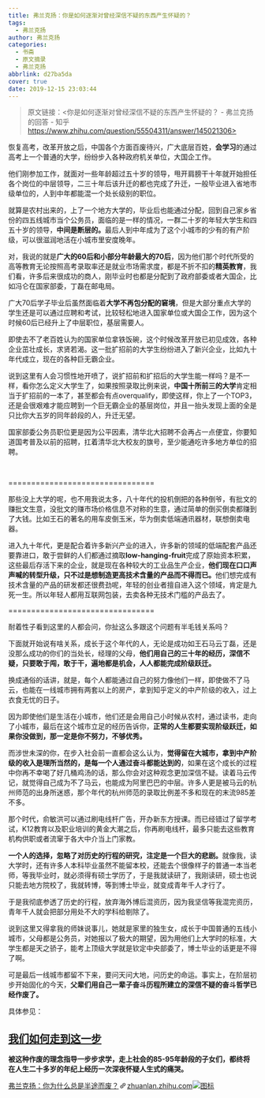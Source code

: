 ```yaml
---
title: 弗兰克扬：你是如何逐渐对曾经深信不疑的东西产生怀疑的？
tags:
  - 弗兰克扬
author: 弗兰克扬
categories:
  - 书斋
  - 原文摘录
  - 弗兰克扬
abbrlink: d27ba5da
cover: true
date: 2019-12-15 23:03:44
---
```


> 原文链接：<你是如何逐渐对曾经深信不疑的东西产生怀疑的？ - 弗兰克扬的回答 - 知乎
        https://www.zhihu.com/question/55504311/answer/145021306>

<!--more-->

<div class="RichContent-inner"><span class="RichText ztext CopyrightRichText-richText" itemprop="text"><p>恢复高考，改革开放之后，中国各个方面百废待兴，广大底层百姓，<b>会学习</b>的通过高考上一个普通的大学，纷纷步入各种政府机关单位，大国企工作。</p><p>他们刚参加工作，就面对一些年龄超过五十岁的领导，甩开肩膀干十年就开始担任各个岗位的中层领导，二三十年后该升迁的都也完成了升迁，一般毕业进入省地市级单位的，人到中年都能混一个处长级别的职位。</p><p>就算是农村出来的，上了一个地方大学的，毕业后也能通过分配，回到自己家乡省份的四五线城市当个公务员，面临的是一样的情况，一群二十岁的年轻大学生和四五十岁的领导，<b>中间是断层的。</b>最后人到中年成为了这个小城市的少有的有产阶级，可以很滋润地活在小城市里安度晚年。</p><p>对，我说的就是<b>广大的60后和小部分年龄最大的70后</b>，因为他们那个时代所受的高等教育无论按照高考录取率还是就业市场需求度，都是不折不扣的<b>精英教育</b>，我们看，许多后来很成功的商人，刚毕业时也都是分配到了政府部委或者大国企，比如冯仑在国家部委，丁磊在邮电局。</p><p>广大70后学子毕业后虽然面临着<b>大学不再包分配的窘境</b>，但是大部分重点大学的学生还是可以通过应聘和考试，比较轻松地进入国家单位或大国企工作，因为这个时候60后已经升上了中层职位，基层需要人。</p><p>即使去不了老百姓认为的国家单位拿铁饭碗，这个时候改革开放已初见成效，各种企业茁壮成长，求贤若渴。这一批扩招前的大学生纷纷进入了新兴企业，比如九十年代成立，现在的各种巨无霸企业。</p><p>说到这里有人会习惯性地开喷了，说扩招前和扩招后的大学生能一样吗？是不一样，看你怎么定义大学生了，如果按照录取比例来说，<b>中国十所前三的大学</b>肯定相当于扩招前的一本了，甚至都会有点overqualify，即使这样，你上了一个TOP3，还是会很艰难才能应聘到一个巨无霸企业的基层岗位，并且一抬头发现上面的全是只比你大五岁的同年龄段的人，升迁无望。</p><p>国家部委公务员职位更是因为公平因素，清华北大招聘不会再占一点便宜，你要知道国考普及以前的招聘，扛着清华北大校友的旗号，至少能通吃许多地方单位的招聘。</p><p class="ztext-empty-paragraph"><br></p><p>================================</p><p>那些没上大学的呢，也不用我说太多，八十年代的投机倒把的各种倒爷，有批文的赚批文生意，没批文的赚市场价格信息不对称的生意，通过简单的倒买倒卖都赚到了大钱。比如王石的著名的用车皮倒玉米，华为倒卖低端通讯器材，联想倒卖电器。</p><p>进入九十年代，更是配合着许多新兴产业的进入，许多新的领域的低端配套产品还要靠进口，敢于尝鲜的人们都通过摘取<b>low-hanging-fruit</b>完成了原始资本积累，这些最后存活下来的企业，就是现在各种较大的工业品生产企业，<b>他们现在口口声声喊的转型升级，只不过是想制造更高技术含量的产品而不得而已。</b>他们想完成有技术含量的产品的研发都还很费劲呢，年轻的创业者擅自进入这个领域，肯定是九死一生。所以年轻人都用互联网包装，去卖各种无技术门槛的产品去了。</p><p>================================</p><p>耐着性子看到这里的人都会问，你扯这么多跟这个问题有半毛钱关系吗？</p><p>下面就开始说有啥关系，成长于这个年代的人，无论是成功如王石马云丁磊，还是没那么成功的你们的当处长，经理的父母，<b>他们用自己的三十年的经历，深信不疑，只要敢于闯，敢于干，遍地都是机会，人人都能完成阶级跃迁。</b></p><p>换成通俗的话讲，就是，每个人都能通过自己的努力像他们一样，即使做不了马云，也能在一线城市拥有两套以上的房产，拿到知乎定义的中产阶级的收入，过上衣食无忧的日子。</p><p>因为即使他们是生活在小城市，他们还是会用自己小时候从农村，通过读书，走向了小城市，最后在这个城市立足的经历告诉你，<b>正常的人生都要实现阶级跃迁，如果你没做到，那一定是你不努力，不够优秀。</b></p><p>而涉世未深的你，在步入社会前一直都会这么认为，<b>觉得留在大城市，拿到中产阶级的收入是理所当然的，是每一个人通过奋斗都能达到的</b>，如果在这个成长的过程中你再不幸喝了好几桶鸡汤的话，那么你会对这种观念更加深信不疑。读着马云传记，就觉得自己成为不了马云，也能成为阿里巴巴的中层。许多人更是被马云的杭州师范的出身所迷惑，那个年代的杭州师范的录取比例差不多和现在的末流985差不多。</p><p>那个时代，俞敏洪可以通过刷电线杆广告，开办新东方授课。而已经错过了留学考试，K12教育以及职业培训的黄金大潮之后，你再刷电线杆，最多只能去这些教育机构供职或者流窜于各大中介当上门家教。</p><p><b>一个人的选择，忽略了对历史的行程的研究，注定是一个巨大的悲剧。</b>就像我，读大学时，还有许多人本科毕业虽然不能留本校，还能去个很像样子的普通一本当老师，等我毕业时，就必须得有硕士学历了，于是我就读研了，我刚读研，硕士也说只能去地方院校了，我就转博，等到博士毕业，就变成青年千人才行了。</p><p>于是我彻底参透了历史的行程，放弃海外博后混资历，因为我坚信等我混完资历，青年千人就会把部分用处不大的学科给剔除了。</p><p>说到这里又得拿我的师妹说事儿，她就是家里的独生女，成长于中国普通的五线小城市，父母都是公务员，对她报以了极大的期望，因为用他们上大学时的标准，大学生都是天之骄子，能考上顶级大学就是钦定中央部委了，博士毕业的话更是不得了啊。</p><p>可是最后一线城市都留不下来，要问天问大地，问历史的命运。事实上，在阶层初步开始固化的今天，<b>父辈们用自己一辈子奋斗历程所建立的深信不疑的奋斗哲学已经作废了。</b></p><p>具体参见： </p><h2><a href="https://zhuanlan.zhihu.com/p/24751487" class="internal">我们如何走到这一步</a></h2><p><b>被这种作废的理念指导一步步求学，走上社会的85-95年龄段的子女们，都终将在人生二十多岁的年纪上经历一次深夜怀疑人生式的痛哭。</b></p><a target="_blank" href="https://zhuanlan.zhihu.com/p/61728941" data-draft-node="block" data-draft-type="link-card" data-image="https://pic4.zhimg.com/v2-16f28a03c465ac17b5c89be86d850b93_180x120.jpg" data-image-width="949" data-image-height="355" class="LinkCard LinkCard--hasImage"><span class="LinkCard-backdrop" style="background-image:url(https://pic4.zhimg.com/v2-16f28a03c465ac17b5c89be86d850b93_180x120.jpg)"></span><span class="LinkCard-content"><span class="LinkCard-text"><span class="LinkCard-title" data-text="true">弗兰克扬：你为什么总是半途而废？</span><span class="LinkCard-meta"><span style="display:inline-flex;align-items:center">​<svg class="Zi Zi--InsertLink" fill="currentColor" viewBox="0 0 24 24" width="17" height="17"><path d="M6.77 17.23c-.905-.904-.94-2.333-.08-3.193l3.059-3.06-1.192-1.19-3.059 3.058c-1.489 1.489-1.427 3.954.138 5.519s4.03 1.627 5.519.138l3.059-3.059-1.192-1.192-3.059 3.06c-.86.86-2.289.824-3.193-.08zm3.016-8.673l1.192 1.192 3.059-3.06c.86-.86 2.289-.824 3.193.08.905.905.94 2.334.08 3.194l-3.059 3.06 1.192 1.19 3.059-3.058c1.489-1.489 1.427-3.954-.138-5.519s-4.03-1.627-5.519-.138L9.786 8.557zm-1.023 6.68c.33.33.863.343 1.177.029l5.34-5.34c.314-.314.3-.846-.03-1.176-.33-.33-.862-.344-1.176-.03l-5.34 5.34c-.314.314-.3.846.03 1.177z" fill-rule="evenodd"></path></svg></span>zhuanlan.zhihu.com</span></span><span class="LinkCard-imageCell"><img class="LinkCard-image LinkCard-image--horizontal" alt="图标" src="https://pic4.zhimg.com/v2-16f28a03c465ac17b5c89be86d850b93_180x120.jpg"></span></span></a><p></p></span></div>